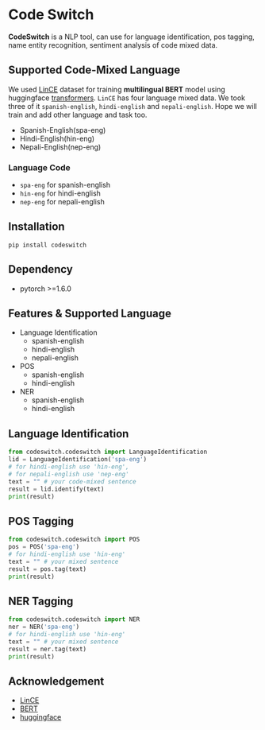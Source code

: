 # Code Switch
**CodeSwitch** is a NLP tool, can use for language identification, pos tagging, name entity recognition, sentiment analysis of code mixed data.

## Supported Code-Mixed Language
We used [LinCE](https://ritual.uh.edu/lince/home) dataset for training **multilingual BERT** model using huggingface [transformers](https://github.com/huggingface/transformers). `LinCE` has four language mixed data. We took three of it `spanish-english`, `hindi-english` and `nepali-english`. Hope we will train and add other language and task too.

* Spanish-English(spa-eng)
* Hindi-English(hin-eng)
* Nepali-English(nep-eng)

### Language Code
* `spa-eng` for spanish-english
* `hin-eng` for hindi-english
* `nep-eng` for nepali-english

## Installation
```
pip install codeswitch
```
## Dependency
* pytorch >=1.6.0

## Features & Supported Language
* Language Identification
  - spanish-english
  - hindi-english
  - nepali-english
* POS
  - spanish-english
  - hindi-english
* NER
  - spanish-english
  - hindi-english

## Language Identification

```py
from codeswitch.codeswitch import LanguageIdentification
lid = LanguageIdentification('spa-eng') 
# for hindi-english use 'hin-eng', 
# for nepali-english use 'nep-eng'
text = "" # your code-mixed sentence 
result = lid.identify(text)
print(result)
```

## POS Tagging
```py
from codeswitch.codeswitch import POS
pos = POS('spa-eng')
# for hindi-english use 'hin-eng'
text = "" # your mixed sentence 
result = pos.tag(text)
print(result)

```


## NER Tagging
```py
from codeswitch.codeswitch import NER
ner = NER('spa-eng')
# for hindi-english use 'hin-eng'
text = "" # your mixed sentence 
result = ner.tag(text)
print(result)

```

## Acknowledgement
* [LinCE](https://ritual.uh.edu/lince/home)
* [BERT](https://arxiv.org/abs/1810.04805)
* [huggingface](https://github.com/huggingface)




